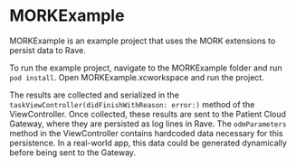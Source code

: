 # MORKExample

MORKExample is an example project that uses the MORK extensions to persist data to Rave.

To run the example project, navigate to the MORKExample folder and run `pod install`. Open MORKExample.xcworkspace and run the project.

The results are collected and serialized in the `taskViewController(didFinishWithReason: error:)` method of the ViewController. Once collected, these results are sent to the Patient Cloud Gateway, where they are persisted as log lines in Rave. The `odmParameters` method in the ViewController contains hardcoded data necessary for this persistence. In a real-world app, this data could be generated dynamically before being sent to the Gateway.
